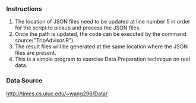 
### Instructions
1. The location of JSON files need to be updated at line number 5 in order for the script to pickup and process the JSON files.
2. Once the path is updated, the code can be executed by the command source("TripAdvisor.R").
3. The result files will be generated at the same location where the JSON files are present.
4. This is a simple program to exercise Data Preparation technique on real data.
### Data Source
http://times.cs.uiuc.edu/~wang296/Data/
